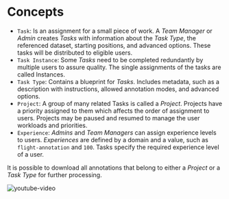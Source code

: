 # Concepts

- `Task`: Is an assignment for a small piece of work. A _Team Manager_ or _Admin_ creates _Tasks_ with information about the _Task Type_, the referenced dataset, starting positions, and advanced options. These tasks will be distributed to eligible users.
- `Task Instance`: Some _Tasks_ need to be completed redundantly by multiple users to assure quality. The single assignments of the tasks are called Instances.
- `Task Type`: Contains a blueprint for _Tasks_. Includes metadata, such as a description with instructions, allowed annotation modes, and advanced options.
- `Project`: A group of many related Tasks is called a _Project_. Projects have a priority assigned to them which affects the order of assignment to users. Projects may be paused and resumed to manage the user workloads and priorities.
- `Experience`: _Admins_ and _Team Managers_ can assign experience levels to users. _Experiences_ are defined by a domain and a value, such as `flight-annotation` and `100`. Tasks specify the required experience level of a user.

It is possible to download all annotations that belong to either a _Project_ or a _Task Type_ for further processing.

![youtube-video](https://www.youtube.com/embed/YC4vaia6MkY)
